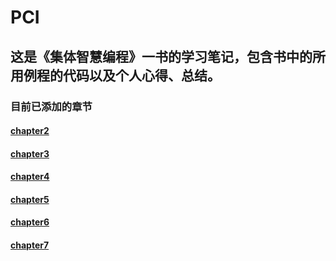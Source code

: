 # PCI
##  这是《集体智慧编程》一书的学习笔记，包含书中的所用例程的代码以及个人心得、总结。

###    目前已添加的章节

####   [chapter2](https://github.com/GreenLight74110/PCI/tree/master/chapter2)

####   [chapter3](https://github.com/GreenLight74110/PCI/tree/master/chapter4)

####   [chapter4](https://github.com/GreenLight74110/PCI/tree/master/chapter4)

####   [chapter5](https://github.com/GreenLight74110/PCI/tree/master/chapter5)

####   [chapter6](https://github.com/GreenLight74110/PCI/tree/master/chapter6)

####   [chapter7](https://github.com/GreenLight74110/PCI/tree/master/chapter7)
